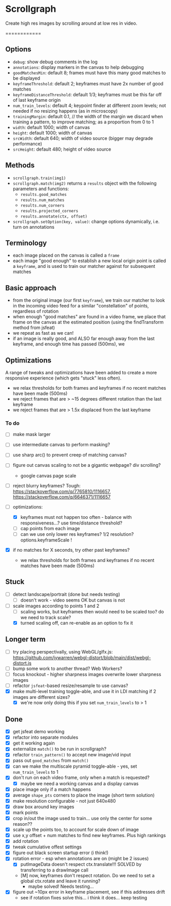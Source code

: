 # Scrollgraph

Create high res images by scrolling around at low res in video.

============

## Options

* `debug`: show debug comments in the log
* `annotations`: display markers in the canvas to help debugging
* `goodMatchesMin`: default 8; frames must have this many good matches to be displayed
* `keyframeThreshold`: default 2; keyframes must have 2x number of good matches
* `keyframeDistanceThreshold`: default 1/3; keyframes must be this far off of last keyframe origin
* `num_train_levels`:  default 4; keypoint finder at different zoom levels; not needed if no resizing happens (as in microscopy)
* `trainingMargin`: default 0.1, // the width of the margin we discard when training a pattern, to improve matching; as a proportion from 0 to 1
* `width`: default 1000; width of canvas
* `height`: default 1000; width of canvas
* `srcWidth`: default 640; width of video source (bigger may degrade performance)
* `srcHeight`: default 480; height of video source

## Methods

* `scrollgraph.train(img1)`
* `scrollgraph.match(img2)` returns a `results` object with the following parameters and functions:
  * `results.good_matches`
  * `results.num_matches`
  * `results.num_corners`
  * `results.projected_corners`
  * `results.annotate(ctx, offset)`
* `scrollgraph.setOption(key, value)`: change options dynamically, i.e. turn on annotations

## Terminology

* each image placed on the canvas is called a `frame`
* each image "good enough" to establish a new local origin point is called a `keyframe`, and is used to train our matcher against for subsequent matches

## Basic approach

* from the original image (our first `keyframe`), we train our matcher to look in the incoming video feed for a similar "constellation" of points, regardless of rotation
* when enough "good matches" are found in a video frame, we place that frame on the canvas at the estimated position (using the findTransform method from jsfeat)
* we repeat as fast as we can!
* if an image is really good, and ALSO far enough away from the last keyframe, and enough time has passed (500ms), we 

## Optimizations

A range of tweaks and optimizations have been added to create a more responsive experience (which gets "stuck" less often).

* we relax thresholds for both frames and keyframes if no recent matches have been made (500ms)
* we reject frames that are > ~15 degrees different rotation than the last keyframe
* we reject frames that are > 1.5x displaced from the last keyframe

### To do

* [ ] make mask larger
* [ ] use intermediate canvas to perform masking?
* [ ] use sharp arc() to prevent creep of matching canvas?

* [ ] figure out canvas scaling to not be a gigantic webpage? div scrolling?
  * google canvas page scale

* [ ] reject blurry keyframes? Tough: https://stackoverflow.com/q/7765810/1116657, https://stackoverflow.com/q/6646371/1116657
* [ ] optimizations:
  * [x] keyframes must not happen too often - balance with responsiveness...? use time/distance threshold?
  * [ ] cap points from each image
  * [ ] can we use only lower res keyframes? 1/2 resolution? options.keyframeScale !

* [x] if no matches for X seconds, try other past keyframes?
  * we relax thresholds for both frames and keyframes if no recent matches have been made (500ms)


## Stuck

* [ ] detect landscape/portrait (done but needs testing)
  * [ ] doesn't work - video seems OK but canvas is not
* [ ] scale images according to points 1 and 2
  * [ ] scaling works, but keyframes then would need to be scaled too? do we need to track scale?
  * [x] turned scaling off, can re-enable as an option to fix it

## Longer term

* [ ] try placing perspectivally, using WebGL/glfx.js: https://github.com/jywarren/webgl-distort/blob/main/dist/webgl-distort.js
* [ ] bump some work to another thread? Web Workers?
* [ ] focus knockout - higher sharpness images overwrite lower sharpness images
* [ ] refactor `jsfeat`-based resize/resample to use canvas?
* [x] make multi-level training toggle-able, and use it in LDI matching if 2 images are different sizes?
  * [x] we're now only doing this if you set `num_train_levels` to > 1

## Done

* [x] get jsfeat demo working
* [x] refactor into separate modules
* [x] get it working again
* [x] externalize `match()` to be run in scrollgraph?
* [x] refactor `train_pattern()` to accept new image/vid input
* [x] pass out `good_matches` from `match()` 
* [x] can we make the multiscale pyramid toggle-able - yes, set `num_train_levels` to 1
* [x] don't run on each video frame, only when a match is requested?
    * [x] maybe we need a working canvas and a display canvas
* [x] place image only if a match happens
* [x] average `shape_pts` corners to place the image (short term solution)
* [x] make resolution configurable - not just 640x480
* [x] draw box around key images
* [x] mark points
* [x] crop in/out the image used to train... use only the center for some reason??
* [x] scale up the points too, to account for scale down of image
* [x] use x,y offset + num matches to find new keyframes. Plus high rankings
* [x] add rotation
* [x] tweak cumulative offest settings
* [x] figure out black screen startup error (i think!)
* [x] rotation error - esp when annotations are on (might be 2 issues)
  * [x] putImageData doesn't respect ctx.translate!!! SOLVED by transferring to a drawImage call
  * [M] now, keyframes don't respect rotation. Do we need to set a global ctx.rotate and leave it running?
    * maybe solved! Needs testing...
* [x] figure out ~10px error in keyframe placement, see if this addresses drift
    * see if rotation fixes solve this... i think it does... keep testing
